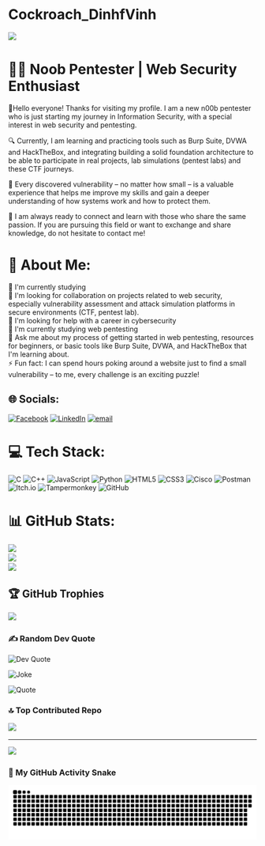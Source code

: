 # Cockroach_DinhfVinh
![](https://www.google.com/url?sa=i&url=https%3A%2F%2Fwww.pinterest.com%2Fpin%2F838302918137996698%2F&psig=AOvVaw0V_UTcTNJ124GtW_AzH8em&ust=1750250929399000&source=images&cd=vfe&opi=89978449&ved=0CBAQjRxqFwoTCIjolIy_-I0DFQAAAAAdAAAAABAt)
# 👨‍💻 Noob Pentester | Web Security Enthusiast

👋Hello everyone! Thanks for visiting my profile. I am a new n00b pentester who is just starting my journey in Information Security, with a special interest in web security and pentesting.

🔍 Currently, I am learning and practicing tools such as Burp Suite, DVWA and HackTheBox, and integrating building a solid foundation architecture to be able to participate in real projects, lab simulations (pentest labs) and these CTF journeys.

🚀 Every discovered vulnerability – no matter how small – is a valuable experience that helps me improve my skills and gain a deeper understanding of how systems work and how to protect them.

🤝 I am always ready to connect and learn with those who share the same passion. If you are pursuing this field or want to exchange and share knowledge, do not hesitate to contact me!
# 💫 About Me:
🔭 I'm currently studying<br>👯 I'm looking for collaboration on projects related to web security, especially vulnerability assessment and attack simulation platforms in secure environments (CTF, pentest lab).<br>🤝 I'm looking for help with a career in cybersecurity<br>🌱 I'm currently studying web pentesting<br>💬 Ask me about my process of getting started in web pentesting, resources for beginners, or basic tools like Burp Suite, DVWA, and HackTheBox that I'm learning about.<br>⚡ Fun fact: I can spend hours poking around a website just to find a small vulnerability – to me, every challenge is an exciting puzzle!


## 🌐 Socials:
[![Facebook](https://img.shields.io/badge/Facebook-%231877F2.svg?logo=Facebook&logoColor=white)](https://facebook.com/https://www.facebook.com/Cockroach10010) [![LinkedIn](https://img.shields.io/badge/LinkedIn-%230077B5.svg?logo=linkedin&logoColor=white)](https://linkedin.com/in/https://www.linkedin.com/in/vinh-pham-805b0b357/) [![email](https://img.shields.io/badge/Email-D14836?logo=gmail&logoColor=white)](mailto:phamdinhvinhqni123@gmail.com) 

# 💻 Tech Stack:
![C](https://img.shields.io/badge/c-%2300599C.svg?style=for-the-badge&logo=c&logoColor=white) ![C++](https://img.shields.io/badge/c++-%2300599C.svg?style=for-the-badge&logo=c%2B%2B&logoColor=white) ![JavaScript](https://img.shields.io/badge/javascript-%23323330.svg?style=for-the-badge&logo=javascript&logoColor=%23F7DF1E) ![Python](https://img.shields.io/badge/python-3670A0?style=for-the-badge&logo=python&logoColor=ffdd54) ![HTML5](https://img.shields.io/badge/html5-%23E34F26.svg?style=for-the-badge&logo=html5&logoColor=white) ![CSS3](https://img.shields.io/badge/css3-%231572B6.svg?style=for-the-badge&logo=css3&logoColor=white) ![Cisco](https://img.shields.io/badge/cisco-%23049fd9.svg?style=for-the-badge&logo=cisco&logoColor=black) ![Postman](https://img.shields.io/badge/Postman-FF6C37?style=for-the-badge&logo=postman&logoColor=white) ![Itch.io](https://img.shields.io/badge/Itch-%23FF0B34.svg?style=for-the-badge&logo=Itch.io&logoColor=white) ![Tampermonkey](https://img.shields.io/badge/tampermonkey-%2300485B.svg?style=for-the-badge&logo=tampermonkey&logoColor=white) ![GitHub](https://img.shields.io/badge/github-%23121011.svg?style=for-the-badge&logo=github&logoColor=white)
# 📊 GitHub Stats:
![](https://github-readme-stats.vercel.app/api?username=Phamvinh18&theme=tokyonight&hide_border=false&include_all_commits=false&count_private=false)<br/>
![](https://nirzak-streak-stats.vercel.app/?user=Phamvinh18&theme=tokyonight&hide_border=false)<br/>
![](https://github-readme-stats.vercel.app/api/top-langs/?username=Phamvinh18&theme=tokyonight&hide_border=false&include_all_commits=false&count_private=false&layout=compact)

## 🏆 GitHub Trophies
![](https://github-profile-trophy.vercel.app/?username=Phamvinh18&theme=radical&no-frame=false&no-bg=true&margin-w=4)

### ✍️ Random Dev Quote
![Dev Quote](https://quotes-github-readme.vercel.app/api?type=horizontal&theme=tokyonight)

![Joke](https://readme-jokes.vercel.app/api?hideBorder&bgColor=%230D1117&textColor=%23fff)

![Quote](https://github-readme-quotes-bay.vercel.app/quote?font=Redressed&animation=grow_out_in&theme=dark)


### 🔝 Top Contributed Repo
![](https://github-contributor-stats.vercel.app/api?username=Phamvinh18&limit=5&theme=dark&combine_all_yearly_contributions=true)

---
[![](https://visitcount.itsvg.in/api?id=Phamvinh18&icon=0&color=8)](https://visitcount.itsvg.in)

<!-- Proudly created with GPRM ( https://gprm.itsvg.in ) -->
### 🐍 My GitHub Activity Snake
<picture>
  <source media="(prefers-color-scheme: dark)" srcset="https://raw.githubusercontent.com/Phamvinh18/Cockroach_DinhfVinh/output/github-snake-dark.svg" />
  <source media="(prefers-color-scheme: light)" srcset="https://raw.githubusercontent.com/Phamvinh18/Cockroach_DinhfVinh/output/github-snake.svg" />
  <img alt="github-snake" src="https://raw.githubusercontent.com/Phamvinh18/Cockroach_DinhfVinh/output/github-snake.svg" />
</picture>
